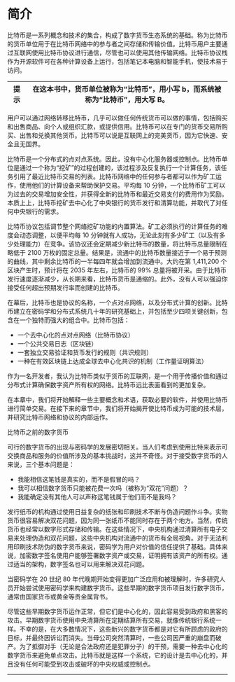 #  简介  
比特币是一系列概念和技术的集合，构成了数字货币生态系统的基础。称为比特币的货币单位用于在比特币网络中的参与者之间存储和传输价值。比特币用户主要通过互联网使用比特币协议进行通信，尽管也可以使用其他传输网络。比特币协议栈作为开源软件可在各种计算设备上运行，包括笔记本电脑和智能手机，使技术易于访问。  


|   提示   | 在这本书中，货币单位被称为“比特币”，用小写 b，而系统被称为“比特币”，用大写 B。 |
| ----------- | ----------- |

用户可以通过网络转移比特币，几乎可以做任何传统货币可以做的事情，包括购买和出售商品、向个人或组织汇款，或提供信用。比特币可以在专门的货币交易所购买、出售和兑换其他货币。比特币可以说是互联网上的完美货币，因为它快速、安全且无国界。

比特币是一个分布式的点对点系统。因此，没有中心化服务器或控制点。比特币单位是通过一个称为“挖矿”的过程创建的，该过程涉及反复执行一个计算任务，该任务引用了最近比特币交易的列表。比特币网络中的任何参与者都可以作为矿工运作，使用他们的计算设备来帮助保护交易。平均每 10 分钟，一个比特币矿工可以为过去的交易增加安全性，并获得全新的比特币和最近交易支付的费用作为奖励。本质上上，比特币挖矿去中心化了中央银行的货币发行和清算功能，并取代了对任何中央银行的需求。

比特币协议包括调节整个网络挖矿功能的内置算法。矿工必须执行的计算任务的难度会动态调整，以便平均每 10 分钟就有人成功，无论此刻有多少矿工（以及有多少处理能力）在竞争。该协议还会定期减少新比特币的数量，将比特币总量限制在略低于 2100 万枚的固定总量。结果是，流通中的比特币数量接近于一个易于预测的曲线，其中剩余比特币的一半每四年就会增加到流通中。大约在第 1,411,200 个区块产生时，预计将在 2035 年左右，比特币的 99% 总量将被开采。由于比特币发行速度逐渐减少，从长期来看，比特币货币是通缩的。此外，没有人可以强迫你接受任何超出预期发行率而创建的比特币。

在幕后，比特币也是协议的名称，一个点对点网络，以及分布式计算的创新。比特币建立在密码学和分布式系统几十年的研究基础上，并包括至少四项关键创新，包含在一个独特而强大的组合中。比特币包括：

- 一个去中心化的点对点网络（比特币协议）
- 一个公共交易日志（区块链）
- 一套独立交易验证和货币发行的规则（共识规则）
- 一种在有效区块链上达成全球去中心化共识的机制（工作量证明算法）

作为一名开发者，我认为比特币类似于货币的互联网，是一个用于传播价值和通过分布式计算确保数字资产所有权的网络。比特币远比表面看到的更加复杂。

在本章中，我们将开始解释一些主要概念和术语，获取必要的软件，并使用比特币进行简单交易。在接下来的章节中，我们将开始揭开使比特币成为可能的技术层，并研究比特币网络和协议的内部运作。

比特币之前的数字货币

可行的数字货币的出现与密码学的发展密切相关。当人们考虑到使用比特来表示可交换商品和服务的价值所涉及的基本挑战时，这并不奇怪。对于接受数字货币的人来说，三个基本问题是：

- 我能相信这笔钱是真实的，而不是假冒的吗？
- 我可以相信数字货币只能被花费一次吗（被称为“双花”问题）？
- 我能确定没有其他人可以声称这笔钱属于他们而不是我吗？

发行纸币的机构通过使用日益复杂的纸张和印刷技术不断与伪造问题作斗争。实物货币很容易解决双花问题，因为同一张纸币不能同时存在于两个地方。当然，传统货币也经常以数字形式存储和传输。在这些情况下，中央机构通过清算所有电子交易来处理伪造和双花问题，这些中央机构对流通中的货币有全局视角。对于无法利用印刷技术防伪的数字货币来说，密码学为用户对价值的信任提供了基础。具体来说，加密数字签名使用户能够签署数字资产或交易，证明拥有该资产的所有权。通过适当的架构，数字签名也可以用来解决双花问题。

当密码学在 20 世纪 80 年代晚期开始变得更加广泛应用和被理解时，许多研究人员开始尝试使用密码学来构建数字货币。这些早期的数字货币项目发行数字货币，通常由国家货币或黄金等贵金属背书。

尽管这些早期数字货币运作正常，但它们是中心化的，因此容易受到政府和黑客的攻击。早期数字货币使用中央清算所在定期结算所有交易，就像传统银行系统一样。不幸的是，在大多数情况下，这些新兴的数字货币都是对它有所顾虑的政府的目标，并最终因诉讼而消失。当母公司突然清算时，一些公司因严重的崩盘而破产。为了抵御对手（无论是合法政府还是犯罪分子）的干预，需要一种去中心化的数字货币来避免单点攻击。比特币就是这样一个系统，它的设计是去中心化的，并且没有任何可能受到攻击或破坏的中央权威或控制点。

---

